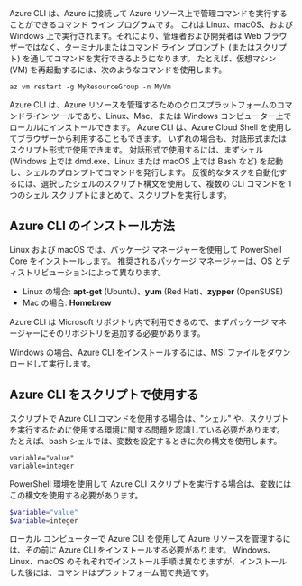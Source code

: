 Azure CLI は、Azure に接続して Azure リソース上で管理コマンドを実行することができるコマンド ライン プログラムです。 これは Linux、macOS、および Windows 上で実行されます。それにより、管理者および開発者は Web ブラウザーではなく、ターミナルまたはコマンド ライン プロンプト (またはスクリプト) を通してコマンドを実行できるようになります。 たとえば、仮想マシン (VM) を再起動するには、次のようなコマンドを使用します。

 ```azurecli
 az vm restart -g MyResourceGroup -n MyVm
 ```

Azure CLI は、Azure リソースを管理するためのクロスプラットフォームのコマンドライン ツールであり、Linux、Mac、または Windows コンピューター上でローカルにインストールできます。 Azure CLI は、Azure Cloud Shell を使用してブラウザーから利用することもできます。 いずれの場合も、対話形式またはスクリプト形式で使用できます。 対話形式で使用するには、まずシェル (Windows 上では dmd.exe、Linux または macOS 上では Bash など) を起動し、シェルのプロンプトでコマンドを発行します。 反復的なタスクを自動化するには、選択したシェルのスクリプト構文を使用して、複数の CLI コマンドを 1 つのシェル スクリプトにまとめて、スクリプトを実行します。

## <a name="how-to-install-azure-cli"></a>Azure CLI のインストール方法

Linux および macOS では、パッケージ マネージャーを使用して PowerShell Core をインストールします。 推奨されるパッケージ マネージャーは、OS とディストリビューションによって異なります。

- Linux の場合: **apt-get** (Ubuntu)、**yum** (Red Hat)、**zypper** (OpenSUSE)
- Mac の場合: **Homebrew**

Azure CLI は Microsoft リポジトリ内で利用できるので、まずパッケージ マネージャーにそのリポジトリを追加する必要があります。

Windows の場合、Azure CLI をインストールするには、MSI ファイルをダウンロードして実行します。

## <a name="using-the-azure-cli-in-scripts"></a>Azure CLI をスクリプトで使用する

スクリプトで Azure CLI コマンドを使用する場合は、"シェル" や、スクリプトを実行するために使用する環境に関する問題を認識している必要があります。 たとえば、bash シェルでは、変数を設定するときに次の構文を使用します。

```azurecli
variable="value"
variable=integer
```

PowerShell 環境を使用して Azure CLI スクリプトを実行する場合は、変数にはこの構文を使用する必要があります。

```powershell
$variable="value"
$variable=integer
```

ローカル コンピューターで Azure CLI を使用して Azure リソースを管理するには、その前に Azure CLI をインストールする必要があります。 Windows、Linux、macOS のそれぞれでインストール手順は異なりますが、インストールした後には、コマンドはプラットフォーム間で共通です。
